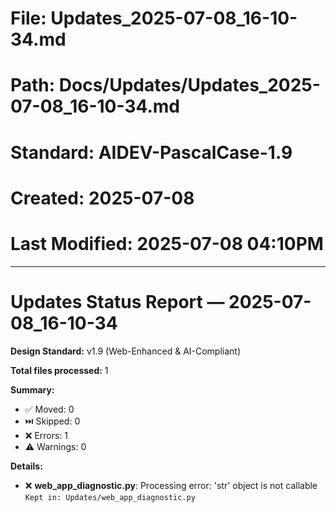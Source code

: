 # File: Updates_2025-07-08_16-10-34.md
# Path: Docs/Updates/Updates_2025-07-08_16-10-34.md
# Standard: AIDEV-PascalCase-1.9
# Created: 2025-07-08
# Last Modified: 2025-07-08  04:10PM
---

# Updates Status Report — 2025-07-08_16-10-34

**Design Standard:** v1.9 (Web-Enhanced & AI-Compliant)

**Total files processed:** 1

**Summary:**
- ✅ Moved: 0
- ⏭️ Skipped: 0
- ❌ Errors: 1
- ⚠️ Warnings: 0

**Details:**

- ❌ **web_app_diagnostic.py**: Processing error: 'str' object is not callable  
    `Kept in: Updates/web_app_diagnostic.py`

